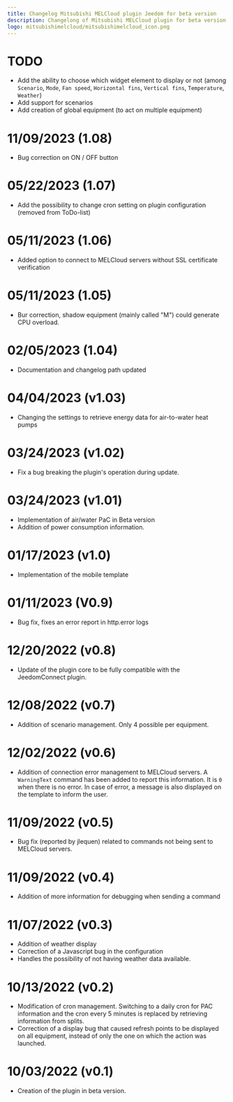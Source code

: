 ```yaml
---
title: Changelog Mitsubishi MELCloud plugin Jeedom for beta version
description: Changelong of Mitsubishi MELCloud plugin for beta version
logo: mitsubishimelcloud/mitsubishimelcloud_icon.png
---
```


# TODO
 - Add the ability to choose which widget element to display or not (among `Scenario`, `Mode`, `Fan speed`, `Horizontal fins`, `Vertical fins`, `Temperature`, `Weather`)
 - Add support for scenarios
 - Add creation of global equipment (to act on multiple equipment)

# 11/09/2023 (1.08)
 - Bug correction on ON / OFF button

# 05/22/2023 (1.07)
 - Add the possibility to change cron setting on plugin configuration (removed from ToDo-list)

# 05/11/2023 (1.06)
 - Added option to connect to MELCloud servers without SSL certificate verification

# 05/11/2023 (1.05)
 - Bur correction, shadow equipment (mainly called "M") could generate CPU overload.

# 02/05/2023 (1.04)
 - Documentation and changelog path updated

# 04/04/2023 (v1.03)
 - Changing the settings to retrieve energy data for air-to-water heat pumps

# 03/24/2023 (v1.02)
 - Fix a bug breaking the plugin's operation during update.

# 03/24/2023 (v1.01)
 - Implementation of air/water PaC in Beta version
 - Addition of power consumption information.

# 01/17/2023 (v1.0)
 - Implementation of the mobile template

# 01/11/2023 (V0.9)
 - Bug fix, fixes an error report in http.error logs

# 12/20/2022 (v0.8)
 - Update of the plugin core to be fully compatible with the JeedomConnect plugin.

# 12/08/2022 (v0.7)
 - Addition of scenario management. Only 4 possible per equipment.

# 12/02/2022 (v0.6)
 - Addition of connection error management to MELCloud servers. A `WarningText` command has been added to report this information. It is `0` when there is no error. In case of error, a message is also displayed on the template to inform the user.

# 11/09/2022 (v0.5)
 - Bug fix (reported by jlequen) related to commands not being sent to MELCloud servers.

# 11/09/2022 (v0.4)
 - Addition of more information for debugging when sending a command

# 11/07/2022 (v0.3)
 - Addition of weather display
 - Correction of a Javascript bug in the configuration
 - Handles the possibility of not having weather data available.

# 10/13/2022 (v0.2)
 - Modification of cron management. Switching to a daily cron for PAC information and the cron every 5 minutes is replaced by retrieving information from splits.
 - Correction of a display bug that caused refresh points to be displayed on all equipment, instead of only the one on which the action was launched.

# 10/03/2022 (v0.1)
 - Creation of the plugin in beta version.

